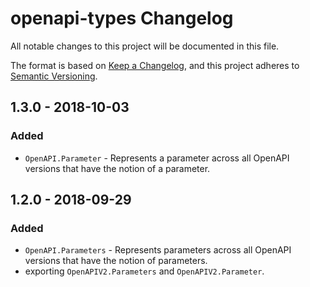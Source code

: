 # openapi-types Changelog
All notable changes to this project will be documented in this file.

The format is based on [Keep a Changelog](https://keepachangelog.com/en/1.0.0/),
and this project adheres to [Semantic Versioning](https://semver.org/spec/v2.0.0.html).

## 1.3.0 - 2018-10-03
### Added
- `OpenAPI.Parameter` - Represents a parameter across all OpenAPI versions that have the notion of a parameter.

## 1.2.0 - 2018-09-29
### Added
- `OpenAPI.Parameters` - Represents parameters across all OpenAPI versions that have the notion of parameters.
- exporting `OpenAPIV2.Parameters` and `OpenAPIV2.Parameter`.
